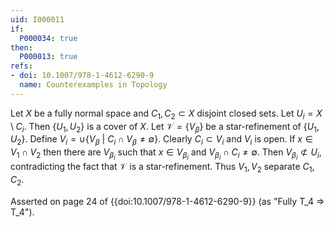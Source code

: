 ```yaml
---
uid: I000011
if:
  P000034: true
then:
  P000013: true
refs:
- doi: 10.1007/978-1-4612-6290-9
  name: Counterexamples in Topology
---
```


Let $X$ be a fully normal space and $C_1, C_2 \subset X$ disjoint closed sets. Let $U_i = X \setminus C_i$. Then $\{U_1,U_2\}$ is a cover of $X$. Let $\mathcal{V} = \{V_\beta\}$ be a star-refinement of $\{U_1,U_2\}$. Define $V_i = \cup\{V_\beta\ |\ C_i \cap V_\beta \neq \emptyset \}$. Clearly $C_i \subset V_i$ and $V_i$ is open. If $x \in V_1 \cap V_2$ then there are $V_{\beta_i}$ such that $x \in V_{\beta_i}$ and $V_{\beta_i} \cap C_i \neq \emptyset$. Then $V_{\beta_i} \not\subset U_i$, contradicting the fact that $\mathcal{V}$ is a star-refinement. Thus $V_1, V_2$ separate $C_1, C_2$.

Asserted on page 24 of {{doi:10.1007/978-1-4612-6290-9}}
(as "Fully T_4 => T_4").
